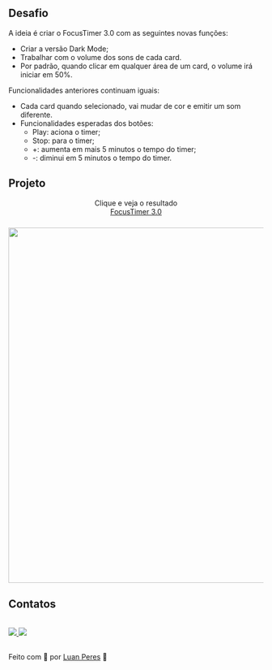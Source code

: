 ## Desafio
  A ideia é criar o FocusTimer 3.0 com as seguintes novas funções:
  - Criar a versão Dark Mode;
  - Trabalhar com o volume dos sons de cada card.
  - Por padrão, quando clicar em qualquer área de um card, o volume irá iniciar em 50%.

  Funcionalidades anteriores continuam iguais:
  - Cada card quando selecionado, vai mudar de cor e emitir um som diferente.
  - Funcionalidades esperadas dos botões:
    - Play: aciona o timer;
    - Stop: para o timer;
    - +: aumenta em mais 5 minutos o tempo do timer;
    - -: diminui em 5 minutos o tempo do timer.

<div>
  <h2> Projeto</h2>
  <p align="center"> Clique e veja o resultado
    <br>
    <a href="https://oluanperes.github.io/rocketseat/explorer/stage-05/desafios/focus-timer-3.0/index.html" target="_blank"> FocusTimer 3.0 </a>
  </p>
  <h3 align="center">
    <img width="700px" src="https://i.imgur.com/aCBbkhK.gif" alt="" />
  </h3>
</div>

<div>
  <h2>Contatos</h2>
  <br>
  <a href="https://www.linkedin.com/in/oluanperes/" target="_blank">
    <img src="https://img.shields.io/badge/-LinkedIn-%230077B5?style=for-the-badge&logo=linkedin&logoColor=white" target="_blank"/>
  </a>
  <a href= "mailto:oluanperes@gmail.com" target="_blank">
    <img src="https://img.shields.io/badge/-Gmail-%23333?style=for-the-badge&logo=gmail&logoColor=white" target="_blank"/>
  </a>
</div>

##
Feito com 💜 por [Luan Peres](https://github.com/oluanperes) 👋
